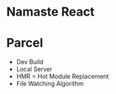 # Namaste React

# Parcel
- Dev Build
- Local Server
- HMR = Hot Module Replacement
- File Watching Algorithm